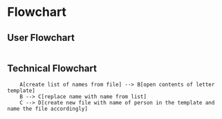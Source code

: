 # Flowchart

## User Flowchart

```mermaid

```

## Technical Flowchart

```mermaid
    A[create list of names from file] --> B[open contents of letter template]
    B --> C[replace name with name from list]
    C --> D[create new file with name of person in the template and name the file accordingly]
```
